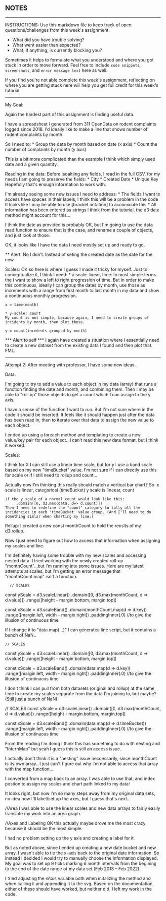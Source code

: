 ## NOTES

-----------
INSTRUCTIONS:
Use this markdown file to keep track of open questions/challenges from this week's assignment.
- What did you have trouble solving?
- What went easier than expected?
- What, if anything, is currently blocking you?

Sometimes it helps to formulate what you understood and where you got stuck in order to move forward. Feel free to include `code snippets`, `screenshots`, and `error message text` here as well.

If you find you're not able complete this week's assignment, reflecting on where you are getting stuck here will help you get full credit for this week's tutorial

------------
My Goal:

Again the hardest part of this assignment is finding useful data.

I have a spreadsheet I generated from 311 OpenData on rodent complaints logged since 2018. I'd ideally like to make a line that shows number of rodent complaints by month.

So I need to:
    * Group the data by month based on date (x axis)
    * Count the number of complaints by month (y axis)

This is a bit more complicated than the example I think which simply used date and a given quantity.

Reading in the data:
Before isoaltiing any fields, I read in the full CSV.
for my needs I am going to preserve the fields:
    * City
    * Created Date
    * Unique Key
Hopefully that's enough information to work with.

I'm already seeing some new issues I need to address:
    * The fields I want to access have spaces in their labels, I think this will be a problem in the code
        It looks like I may be able to use [bracket notation] to accomidate this 
    * All information has been entered as strings
        I think from the tutorial, the d3 date method might account for this...

I think the date as provided is probably OK, but I'm going to use the data read function to ensure that is the case, and rename a couple of objects, and just look at those.

OK, it looks like I have the data I need mostly set up and ready to go.

** Alert: No I don't. Instead of seting the created date as the date for the new 


Scales:
OK so here is where I guess I made it tricky for myself. Just to conceptualize it, I think I need:
    * x scale: linear, time:
    In most simple terms the I want to show a left to right progression of time. But in order to make this continuous, ideally I can group the dates by month, use those as increments with a range from first month to last month in my data and show a continuoius monthly progression.  

    x = time(month)

    * y-scale: count
    My count is not simple, because again, I need to create groups of incidents by month, then plot those.

    y = count(incedents grouped by month)

*** Alert to self *** I again have created a situation where I essentially need to create a new dataset from the existing data I found and then plot that. FML.

---------
Attempt 2: After meeting with professor, I have some new ideas. 

Data:

I'm going to try to add a value to each object in my data (array) that runs a function finding the date and month, and combining them. Then I may be able to "roll up" those objects to get a count which I can assign to the y axis.

I have a sense of the function I want to run. But I'm not sure where in the code it should be inserted. It feels like it should happen just after the data has been read in, then to iterate over that data to assign the new value to each object. 

I ended up using a foreach method and templating to create a new value/key pair for each object...I can't read this new date format, but I think it worked.

Scales:

I think for X I can still use a linear time scale, but for y I use a band scale based on my new "timeBucket" value. I'm not sure if I can directly use this for scale or if I still need to rollup and count...

Actually now I'm thinking this really should match a vertical bar chart? So:
    x scale is linear, categorical (timeBucket)
    y scale is lineear, count

    if the y scale of a normal count would look like this: 
         .domain([0, d3.max(data, d=> d.count)])
    Then I need to redefine the "count" category to tally all the incidencies in each 'timeBucket' value group. (And I'll need to do something simlar when charting my line.)

Rollup:
I created a new const monthCount to hold the reuslts of my d3.rollup.

Now I just need to figure out how to access that information when assigning my scales and line.

I'm definitely having some trouble with my new scales and accessing nested data. I tried working with the newly created roll-up "monthCount"...but I'm running into some issues. Here are my latest attempts at scales, but I'm getting an error message that "monthCount.map" isn't a function.

      // SCALES
  const yScale = d3.scaleLinear()
  .domain([0, d3.max(monthCount, d => d.value)])
  .range([height - margin.bottom, margin.top])
  
  const xScale = d3.scaleBand()
  .domain(monthCount.map(d => d.key))
  .range([margin.left, width - margin.right])
  .paddingInner(.0) //to give the illusion of continuous time

If I change it to "data.map(...)" I can generatea line script, but it contains a bunch of NaN..

    // SCALES
  const yScale = d3.scaleLinear()
  .domain([0, d3.max(monthCount, d => d.value)])
  .range([height - margin.bottom, margin.top])
  
  const xScale = d3.scaleBand()
  .domain(data.map(d => d.key))
  .range([margin.left, width - margin.right])
  .paddingInner(.0) //to give the illusion of continuous time

I don't think I can pull from both datasets (original and rollup) at the same time to create my scales separate from the data I'm joining to, but maybe? (Still just a bunch of NaN)

 // SCALES
  const yScale = d3.scaleLinear()
  .domain([0, d3.max(monthCount, d => d.value)])
  .range([height - margin.bottom, margin.top])
  
  const xScale = d3.scaleBand()
  .domain(data.map(d => d.timeBucket))
  .range([margin.left, width - margin.right])
  .paddingInner(.0) //to give the illusion of continuous time

From the reading I'm doing I think this has something to do with nesting and "InternMap" but yeah I guess this is still an access issue. 

I actually don't think it is a "nesting" issue neccessarily, since monthCount is its own array...I just can't figure out why I'm not able to access that array with the map function...

I converted from a map back to an array. I was able to use that, and index postion to assign my scales and chart  path linked to my data!

It looks right, but now I'm so many steps away from my original data sets, no idea how I'll label/set up the axes, but I guess that's next...

//Area
I was able to use the linear scales and new data arrays to fairly easily translate my work into an area graph.

//Axes and Labeling
OK this actually maybe drove me the most crazy because it should be the most simple. 

I had no problem setting up the y axis and creating a label for it.

But as noted above, since I ended up creating a new date bucket and new array, I wasn't able to tie the x-axis back to the original date information. So instead I decided I would try to manually choose the information displayed. My goal was to set up 9 ticks marking 6 month intervals from the begining to the end of the date range of my data set (Feb 2018 – Feb 2022).

I tried adjusting the xAxis variable both when initalizing the method and when calling it and appending it to the svg. Based on the documentation, either of these should have worked, but neither did. I left my work in the code.